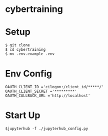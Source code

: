 # cybertraining

# Setup
```shell
$ git clone
$ cd cybertraining
$ mv .env.example .env
```

# Env Config
```
OAUTH_CLIENT_ID ='cilogon:/client_id/*****/'
OAUTH_CLIENT_SECRET ='*********'
OAUTH_CALLBACK_URL ='http://localhost'
```

# Start Up
```shell
$jupyterhub -f ./jupyterhub_config.py
```